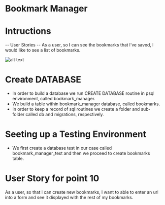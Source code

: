 # Bookmark Manager

# Intructions


-- User Stories --
As a user,
so I can see the bookmarks that I've saved,
I would like to see a list of bookmarks.

![alt text](lib/assets/user_story_1.png)

# Create DATABASE
- In order to build a database we run CREATE DATABASE routine in psql environment, called bookmark_manager.
- We build a table within bookmark_manager database, called bookmarks.
- In order to keep a record of sql routines we create a folder and sub-folder called db and migrations, respectively.

# Seeting up a Testing Environment
- We first create a database test in our case called bookmark_manager_test and then we proceed to create bookmarks table.

# User Story for point 10
As a user,
so that I can create new bookmarks,
I want to able to enter an url into a form and see it displayed with the rest of my bookmarks.

